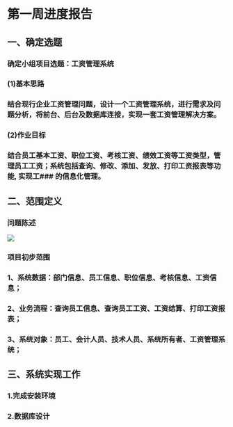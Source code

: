 # 第一周进度报告
## 一、确定选题
### 确定小组项目选题：工资管理系统
### (1)基本思路
### 结合现行企业工资管理问题，设计一个工资管理系统，进行需求及问题分析，将前台、后台及数据库连接，实现一套工资管理解决方案。
### (2)作业目标
### 结合员工基本工资、职位工资、考核工资、绩效工资等工资类型，管理员工工资；系统包括查询、修改、添加、发放、打印工资报表等功能, 实现工### 的信息化管理。
## 二、范围定义
### 问题陈述
![](pig-weekonefist)
### 项目初步范围
### 1、系统数据：部门信息、员工信息、职位信息、考核信息、工资信息；
### 2、业务流程：查询员工信息、查询员工工资、工资结算、打印工资报表；
### 3、系统对象：员工、会计人员、技术人员、系统所有者、工资管理系统；
## 三、系统实现工作
### 1.完成安装环境
### 2.数据库设计
